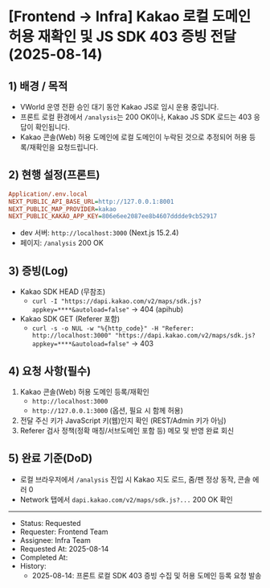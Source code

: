 # [Frontend → Infra] Kakao 로컬 도메인 허용 재확인 및 JS SDK 403 증빙 전달 (2025-08-14)

## 1) 배경 / 목적

- VWorld 운영 전환 승인 대기 동안 Kakao JS로 임시 운용 중입니다.
- 프론트 로컬 환경에서 `/analysis`는 200 OK이나, Kakao JS SDK 로드는 403 응답이 확인됩니다.
- Kakao 콘솔(Web) 허용 도메인에 로컬 도메인이 누락된 것으로 추정되어 허용 등록/재확인을 요청드립니다.

## 2) 현행 설정(프론트)

```ini
Application/.env.local
NEXT_PUBLIC_API_BASE_URL=http://127.0.0.1:8001
NEXT_PUBLIC_MAP_PROVIDER=kakao
NEXT_PUBLIC_KAKAO_APP_KEY=806e6ee2087ee8b4607dddde9cb52917
```

- dev 서버: `http://localhost:3000` (Next.js 15.2.4)
- 페이지: `/analysis` 200 OK

## 3) 증빙(Log)

- Kakao SDK HEAD (무참조)
  - `curl -I "https://dapi.kakao.com/v2/maps/sdk.js?appkey=****&autoload=false"` → 404 (apihub)
- Kakao SDK GET (Referer 포함)
  - `curl -s -o NUL -w "%{http_code}" -H "Referer: http://localhost:3000" "https://dapi.kakao.com/v2/maps/sdk.js?appkey=****&autoload=false"` → 403

## 4) 요청 사항(필수)

1. Kakao 콘솔(Web) 허용 도메인 등록/재확인
   - `http://localhost:3000`
   - `http://127.0.0.1:3000` (옵션, 필요 시 함께 허용)
2. 전달 주신 키가 JavaScript 키(웹)인지 확인 (REST/Admin 키가 아님)
3. Referer 검사 정책(정확 매칭/서브도메인 포함 등) 메모 및 반영 완료 회신

## 5) 완료 기준(DoD)

- 로컬 브라우저에서 `/analysis` 진입 시 Kakao 지도 로드, 줌/팬 정상 동작, 콘솔 에러 0
- Network 탭에서 `dapi.kakao.com/v2/maps/sdk.js?...` 200 OK 확인

---

- Status: Requested
- Requester: Frontend Team
- Assignee: Infra Team
- Requested At: 2025-08-14
- Completed At:
- History:
  - 2025-08-14: 프론트 로컬 SDK 403 증빙 수집 및 허용 도메인 등록 요청 발송
